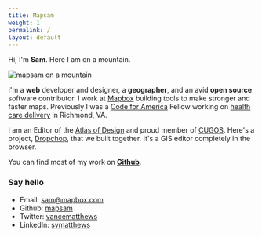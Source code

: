 ```yaml
---
title: Mapsam
weight: 1
permalink: /
layout: default
---
```


Hi, I'm **Sam**. Here I am on a mountain.

![mapsam on a mountain](/images/mt-walker.jpg)

I'm a **web** developer and designer, a **geographer**, and an avid **open source** software contributor. I work at [Mapbox](https://mapbox.com) building tools to make stronger and faster maps. Previously I was a [Code for America](http://codeforamerica.org) Fellow working on [health care delivery](http://rva.codeforamerica.org/end-of-year-report/) in Richmond, VA.

I am an Editor of the [Atlas of Design](http://atlasofdesign.org) and proud member of [CUGOS](http://cugos.org). Here's a project, [Dropchop](https://github.com/cugos/dropchop), that we built together. It's a GIS editor completely in the browser. 

You can find most of my work on **[Github](http://github.com/mapsam)**.

### Say hello

* Email: [sam@mapbox.com](sam@mapbox.com)
* Github: [mapsam](http://github.com/mapsam)
* Twitter: [vancematthews](http://twitter.com/vancematthews)
* LinkedIn: [svmatthews](https://www.linkedin.com/in/svmatthews)
